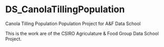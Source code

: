 # DS_CanolaTillingPopulation
Canola Tilling Population Population Project for A&amp;F Data School

This is the work are of the CSIRO Agriculature & Food Group Data School Project.
